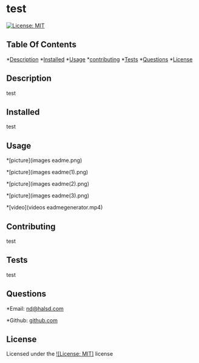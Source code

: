 # test

[![License: MIT](https://img.shields.io/badge/License-MIT-yellow.svg)](https://opensource.org/licenses/MIT)

## Table Of Contents

*[Description](#Description)
*[Installed](#Installed)
*[Usage](#Usage)
*[contributing](#contributing)
*[Tests](#Tests)
*[Questions](#Questions)
*[License](#License)

## Description

test

## Installed

test

## Usage

*[picture](imageseadme.png)

*[picture](imageseadme(1).png)

*[picture](imageseadme(2).png)

*[picture](imageseadme(3).png)


*[video](videoseadmegenerator.mp4)


## Contributing

test

## Tests

test

## Questions

*Email: [nd@halsd.com](example@example.com)

*Github: [github.com](https://github.com/username)

## License

Licensed under the [![License: MIT]](https://opensource.org/licenses/MIT) license

